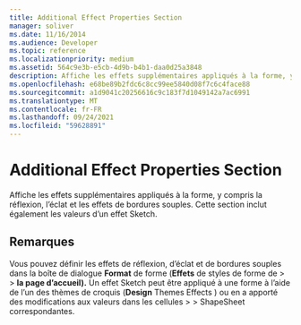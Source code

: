 ```yaml
---
title: Additional Effect Properties Section
manager: soliver
ms.date: 11/16/2014
ms.audience: Developer
ms.topic: reference
ms.localizationpriority: medium
ms.assetid: 564c9e3b-e5cb-4d9b-b4b1-daa0d25a3848
description: Affiche les effets supplémentaires appliqués à la forme, y compris la réflexion, l’éclat et les effets de bordures souples. Cette section inclut également les valeurs d’un effet Sketch.
ms.openlocfilehash: e68be89b2fdc6c8cc99ee5840d08f7c6c4face88
ms.sourcegitcommit: a1d9041c20256616c9c183f7d1049142a7ac6991
ms.translationtype: MT
ms.contentlocale: fr-FR
ms.lasthandoff: 09/24/2021
ms.locfileid: "59628891"
---
```

# <a name="additional-effect-properties-section"></a>Additional Effect Properties Section

Affiche les effets supplémentaires appliqués à la forme, y compris la réflexion, l’éclat et les effets de bordures souples. Cette section inclut également les valeurs d’un effet Sketch.
  
## <a name="remarks"></a>Remarques

Vous pouvez définir les effets de réflexion, d’éclat et de bordures souples dans la boîte de dialogue **Format** de forme (**Effets** de styles de forme de  >    >  **la page d’accueil).** Un effet Sketch peut être appliqué à une forme à l’aide de l’un des thèmes de croquis (**Design** Themes Effects ) ou en a apporté des modifications aux valeurs dans les cellules  >    >  ShapeSheet correspondantes.
  

